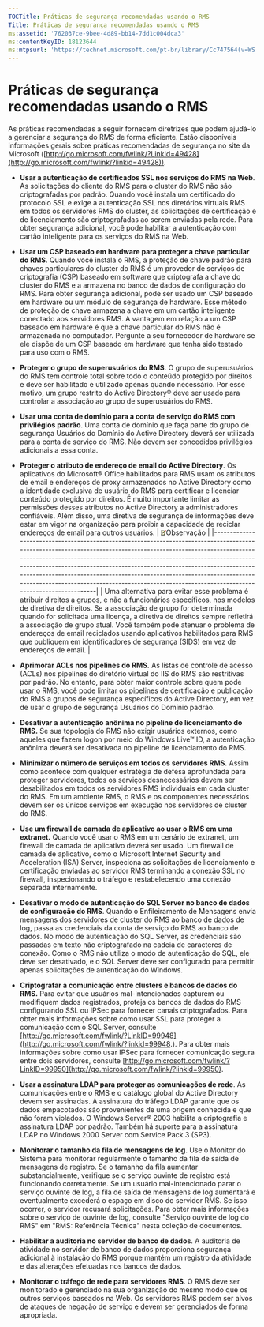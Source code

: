 ```yaml
---
TOCTitle: Práticas de segurança recomendadas usando o RMS
Title: Práticas de segurança recomendadas usando o RMS
ms:assetid: '762037ce-9bee-4d89-bb14-7dd1c004dca3'
ms:contentKeyID: 18123644
ms:mtpsurl: 'https://technet.microsoft.com/pt-br/library/Cc747564(v=WS.10)'
---
```


Práticas de segurança recomendadas usando o RMS
===============================================

As práticas recomendadas a seguir fornecem diretrizes que podem ajudá-lo a gerenciar a segurança do RMS de forma eficiente. Estão disponíveis informações gerais sobre práticas recomendadas de segurança no site da Microsoft ([http://go.microsoft.com/fwlink/?LinkId=49428](http://go.microsoft.com/fwlink/?linkid=49428)).

-   **Usar a autenticação de certificados SSL nos serviços do RMS na Web**. As solicitações do cliente do RMS para o cluster do RMS não são criptografadas por padrão. Quando você instala um certificado do protocolo SSL e exige a autenticação SSL nos diretórios virtuais RMS em todos os servidores RMS do cluster, as solicitações de certificação e de licenciamento são criptografadas ao serem enviadas pela rede. Para obter segurança adicional, você pode habilitar a autenticação com cartão inteligente para os serviços do RMS na Web.
-   **Usar um CSP baseado em hardware para proteger a chave particular do RMS**. Quando você instala o RMS, a proteção de chave padrão para chaves particulares do cluster do RMS é um provedor de serviços de criptografia (CSP) baseado em software que criptografa a chave do cluster do RMS e a armazena no banco de dados de configuração do RMS. Para obter segurança adicional, pode ser usado um CSP baseado em hardware ou um módulo de segurança de hardware. Esse método de proteção de chave armazena a chave em um cartão inteligente conectado aos servidores RMS. A vantagem em relação a um CSP baseado em hardware é que a chave particular do RMS não é armazenada no computador. Pergunte a seu fornecedor de hardware se ele dispõe de um CSP baseado em hardware que tenha sido testado para uso com o RMS.
-   **Proteger o grupo de superusuários do RMS**. O grupo de superusuários do RMS tem controle total sobre todo o conteúdo protegido por direitos e deve ser habilitado e utilizado apenas quando necessário. Por esse motivo, um grupo restrito do Active Directory® deve ser usado para controlar a associação ao grupo de superusuários do RMS.
-   **Usar uma conta de domínio para a conta de serviço do RMS com privilégios padrão**. Uma conta de domínio que faça parte do grupo de segurança Usuários do Domínio do Active Directory deverá ser utilizada para a conta de serviço do RMS. Não devem ser concedidos privilégios adicionais a essa conta.
-   **Proteger o atributo de endereço de email do Active Directory**. Os aplicativos do Microsoft® Office habilitados para RMS usam os atributos de email e endereços de proxy armazenados no Active Directory como a identidade exclusiva de usuário do RMS para certificar e licenciar conteúdo protegido por direitos. É muito importante limitar as permissões desses atributos no Active Directory a administradores confiáveis. Além disso, uma diretiva de segurança de informações deve estar em vigor na organização para proibir a capacidade de reciclar endereços de email para outros usuários.
    | ![](images/Cc747564.note(WS.10).gif)Observação                                                                                                                                                                                                                                                                                                                                                                                                                     |
    |-------------------------------------------------------------------------------------------------------------------------------------------------------------------------------------------------------------------------------------------------------------------------------------------------------------------------------------------------------------------------------------------------------------------------------------------------------------------------------------------------|
    | Uma alternativa para evitar esse problema é atribuir direitos a grupos, e não a funcionários específicos, nos modelos de diretiva de direitos. Se a associação de grupo for determinada quando for solicitada uma licença, a diretiva de direitos sempre refletirá a associação de grupo atual. Você também pode atenuar o problema de endereços de email reciclados usando aplicativos habilitados para RMS que publiquem em identificadores de segurança (SIDS) em vez de endereços de email. |

-   **Aprimorar ACLs nos pipelines do RMS.** As listas de controle de acesso (ACLs) nos pipelines do diretório virtual do IIS do RMS são restritivas por padrão. No entanto, para obter maior controle sobre quem pode usar o RMS, você pode limitar os pipelines de certificação e publicação do RMS a grupos de segurança específicos do Active Directory, em vez de usar o grupo de segurança Usuários do Domínio padrão.
-   **Desativar a autenticação anônima no pipeline de licenciamento do RMS.** Se sua topologia do RMS não exigir usuários externos, como aqueles que fazem logon por meio do Windows Live™ ID, a autenticação anônima deverá ser desativada no pipeline de licenciamento do RMS.
-   **Minimizar o número de serviços em todos os servidores RMS.** Assim como acontece com qualquer estratégia de defesa aprofundada para proteger servidores, todos os serviços desnecessários devem ser desabilitados em todos os servidores RMS individuais em cada cluster do RMS. Em um ambiente RMS, o RMS e os componentes necessários devem ser os únicos serviços em execução nos servidores de cluster do RMS.
-   **Use um firewall de camada de aplicativo ao usar o RMS em uma extranet.** Quando você usar o RMS em um cenário de extranet, um firewall de camada de aplicativo deverá ser usado. Um firewall de camada de aplicativo, como o Microsoft Internet Security and Acceleration (ISA) Server, inspeciona as solicitações de licenciamento e certificação enviadas ao servidor RMS terminando a conexão SSL no firewall, inspecionando o tráfego e restabelecendo uma conexão separada internamente.
-   **Desativar o modo de autenticação do SQL Server no banco de dados de configuração do RMS**. Quando o Enfileiramento de Mensagens envia mensagens dos servidores de cluster do RMS ao banco de dados de log, passa as credenciais da conta de serviço do RMS ao banco de dados. No modo de autenticação do SQL Server, as credenciais são passadas em texto não criptografado na cadeia de caracteres de conexão. Como o RMS não utiliza o modo de autenticação do SQL, ele deve ser desativado, e o SQL Server deve ser configurado para permitir apenas solicitações de autenticação do Windows.
-   **Criptografar a comunicação entre clusters e bancos de dados do RMS.** Para evitar que usuários mal-intencionados capturem ou modifiquem dados registrados, proteja os bancos de dados do RMS configurando SSL ou IPSec para fornecer canais criptografados. Para obter mais informações sobre como usar SSL para proteger a comunicação com o SQL Server, consulte [http://go.microsoft.com/fwlink/?LinkID=99948](http://go.microsoft.com/fwlink/?linkid=99948.). Para obter mais informações sobre como usar IPSec para fornecer comunicação segura entre dois servidores, consulte [http://go.microsoft.com/fwlink/?LinkID=99950](http://go.microsoft.com/fwlink/?linkid=99950).
-   **Usar a assinatura LDAP para proteger as comunicações de rede**. As comunicações entre o RMS e o catálogo global do Active Directory devem ser assinadas. A assinatura do tráfego LDAP garante que os dados empacotados são provenientes de uma origem conhecida e que não foram violados. O Windows Server® 2003 habilita a criptografia e assinatura LDAP por padrão. Também há suporte para a assinatura LDAP no Windows 2000 Server com Service Pack 3 (SP3).
-   **Monitorar o tamanho da fila de mensagens de log**. Use o Monitor do Sistema para monitorar regularmente o tamanho da fila de saída de mensagens de registro. Se o tamanho da fila aumentar substancialmente, verifique se o serviço ouvinte de registro está funcionando corretamente. Se um usuário mal-intencionado parar o serviço ouvinte de log, a fila de saída de mensagens de log aumentará e eventualmente excederá o espaço em disco do servidor RMS. Se isso ocorrer, o servidor recusará solicitações. Para obter mais informações sobre o serviço de ouvinte de log, consulte "Serviço ouvinte de log do RMS" em "RMS: Referência Técnica" nesta coleção de documentos.
-   **Habilitar a auditoria no servidor de banco de dados**. A auditoria de atividade no servidor de banco de dados proporciona segurança adicional à instalação do RMS porque mantém um registro da atividade e das alterações efetuadas nos bancos de dados.
-   **Monitorar o tráfego de rede para servidores RMS**. O RMS deve ser monitorado e gerenciado na sua organização do mesmo modo que os outros serviços baseados na Web. Os servidores RMS podem ser alvos de ataques de negação de serviço e devem ser gerenciados de forma apropriada.
